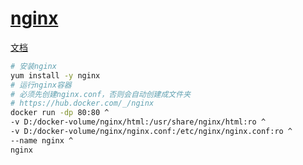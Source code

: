 # [nginx](https://nginx.org/)

[文档](https://nginx.org/en/docs/)

```bash
# 安装nginx
yum install -y nginx
# 运行nginx容器
# 必须先创建nginx.conf，否则会自动创建成文件夹
# https://hub.docker.com/_/nginx
docker run -dp 80:80 ^
-v D:/docker-volume/nginx/html:/usr/share/nginx/html:ro ^
-v D:/docker-volume/nginx/nginx.conf:/etc/nginx/nginx.conf:ro ^
--name nginx ^
nginx
```
